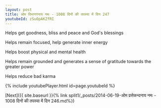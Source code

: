 ```yaml
---
layout: post
title: ओम विभागगनाय नमः - 1008 दिनों की तपस्या में दिन 247
youtubeId: zSuOpAKZfRI
---
```

 
 
Helps get goodness, bliss and peace and God's blessings
 
Helps remain focused, help generate inner energy 
 
Helps boost physical and mental health 
 
Helps remain grounded and generates a sense of gratitude towards the greater power 
 
Helps reduce bad karma
 
 
 
 


{% include youtubePlayer.html id=page.youtubeId %}
 
[Next]({{ site.baseurl }}{% link  split1/_posts/2014-06-19-ओम प्रसेकन्दनाय नमः - 1008 दिनों की तपस्या में दिन 246.md%})
 
